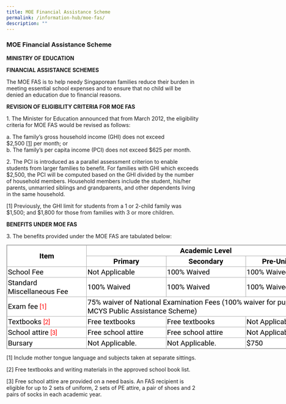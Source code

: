 ```yaml
---
title: MOE Financial Assistance Scheme
permalink: /information-hub/moe-fas/
description: ""
---
```

### MOE Financial Assistance Scheme

**MINISTRY OF EDUCATION**

  

**FINANCIAL ASSISTANCE SCHEMES**

The MOE FAS is to help needy Singaporean families reduce their burden in meeting essential school expenses and to ensure that no child will be denied an education due to financial reasons.

  

**REVISION OF ELIGIBILITY CRITERIA FOR MOE FAS**

1\.  The Minister for Education announced that from March 2012, the eligibility criteria for MOE FAS would be revised as follows:

a.  The family’s gross household income (GHI) does not exceed $2,500 [\[1\]](https://www.konghwa.moe.edu.sg/information-hub/moe-financial-assistance-scheme#criteria1) per month; or<br>
b.  The family’s per capita income (PCI) does not exceed $625 per month.

  

2\.  The PCI is introduced as a parallel assessment criterion to enable students from larger families to benefit. For families with GHI which exceeds $2,500, the PCI will be computed based on the GHI divided by the number of household members. Household members include the student, his/her parents, unmarried siblings and grandparents, and other dependents living in the same household.

  

\[1\] Previously, the GHI limit for students from a 1 or 2-child family was $1,500; and $1,800 for those from families with 3 or more children.

  

  

**BENEFITS UNDER MOE FAS**

3\.  The benefits provided under the MOE FAS are tabulated below:

  

<table class="iveo_table ives_tab_simple3 ive_eobj_center" style="margin: auto; outline: 0px; padding: 0px; border-collapse: collapse; clear: both; border: 1px solid rgb(170, 170, 170); color: rgb(0, 0, 0); font-family: Roboto, sans-serif, &quot;Noto Sans SC&quot;, sans-serif; font-size: 19px; font-style: normal; font-variant-ligatures: normal; font-variant-caps: normal; font-weight: 400; letter-spacing: normal; orphans: 2; text-align: left; text-transform: none; white-space: normal; widows: 2; word-spacing: 0px; -webkit-text-stroke-width: 0px; background-color: rgb(255, 255, 255); text-decoration-thickness: initial; text-decoration-style: initial; text-decoration-color: initial; width: 836px;"><tbody style="margin: 0px; outline: 0px; padding: 0px;"><tr style="margin: 0px; outline: 0px; padding: 0px;"><td rowspan="2" style="margin: 0px; outline: 0px; padding: 2px; text-align: center; border: 1px solid rgb(170, 170, 170);"><strong style="margin: 0px; outline: 0px; padding: 0px;">Item</strong><br style="margin: 0px; outline: 0px; padding: 0px;"></td><td colspan="3" style="margin: 0px; outline: 0px; padding: 2px; text-align: center; border: 1px solid rgb(170, 170, 170);"><strong style="margin: 0px; outline: 0px; padding: 0px;">Academic Level</strong><br style="margin: 0px; outline: 0px; padding: 0px;"></td></tr><tr style="margin: 0px; outline: 0px; padding: 0px;"><td style="margin: 0px; outline: 0px; padding: 2px; text-align: center; border: 1px solid rgb(170, 170, 170);"><strong style="margin: 0px; outline: 0px; padding: 0px;">Primary</strong><br style="margin: 0px; outline: 0px; padding: 0px;"></td><td style="margin: 0px; outline: 0px; padding: 2px; text-align: center; border: 1px solid rgb(170, 170, 170);"><strong style="margin: 0px; outline: 0px; padding: 0px;">Secondary</strong><br style="margin: 0px; outline: 0px; padding: 0px;"></td><td style="margin: 0px; outline: 0px; padding: 2px; text-align: center; border: 1px solid rgb(170, 170, 170);"><strong style="margin: 0px; outline: 0px; padding: 0px;">Pre-University</strong><br style="margin: 0px; outline: 0px; padding: 0px;"></td></tr><tr style="margin: 0px; outline: 0px; padding: 0px;"><td width="25%" style="margin: 0px; outline: 0px; padding: 2px; text-align: left; border: 1px solid rgb(170, 170, 170);">School Fee<br style="margin: 0px; outline: 0px; padding: 0px;"></td><td width="25%" style="margin: 0px; outline: 0px; padding: 2px; text-align: left; border: 1px solid rgb(170, 170, 170);">Not Applicable<br style="margin: 0px; outline: 0px; padding: 0px;"></td><td width="25%" style="margin: 0px; outline: 0px; padding: 2px; text-align: left; border: 1px solid rgb(170, 170, 170);">100% Waived<br style="margin: 0px; outline: 0px; padding: 0px;"></td><td width="25%" style="margin: 0px; outline: 0px; padding: 2px; text-align: left; border: 1px solid rgb(170, 170, 170);">100% Waived<br style="margin: 0px; outline: 0px; padding: 0px;"></td></tr><tr style="margin: 0px; outline: 0px; padding: 0px;"><td style="margin: 0px; outline: 0px; padding: 2px; text-align: left; border: 1px solid rgb(170, 170, 170);">Standard Miscellaneous Fee<br style="margin: 0px; outline: 0px; padding: 0px;"></td><td style="margin: 0px; outline: 0px; padding: 2px; text-align: left; border: 1px solid rgb(170, 170, 170);">100% Waived<br style="margin: 0px; outline: 0px; padding: 0px;"></td><td style="margin: 0px; outline: 0px; padding: 2px; text-align: left; border: 1px solid rgb(170, 170, 170);">100% Waived<br style="margin: 0px; outline: 0px; padding: 0px;"></td><td style="margin: 0px; outline: 0px; padding: 2px; text-align: left; border: 1px solid rgb(170, 170, 170);">100% Waived<br style="margin: 0px; outline: 0px; padding: 0px;"></td></tr><tr style="margin: 0px; outline: 0px; padding: 0px;"><td style="margin: 0px; outline: 0px; padding: 2px; text-align: left; border: 1px solid rgb(170, 170, 170);">Exam fee<span>&nbsp;</span><a href="https://www.konghwa.moe.edu.sg/information-hub/moe-financial-assistance-scheme#benefit1" style="margin: 0px; outline: 0px; padding: 0px; color: rgb(158, 14, 15); text-decoration: none;"><font size="3" color="#ff0000" style="margin: 0px; outline: 0px; padding: 0px;">[1]</font></a><br style="margin: 0px; outline: 0px; padding: 0px;"></td><td colspan="3" style="margin: 0px; outline: 0px; padding: 2px; text-align: left; border: 1px solid rgb(170, 170, 170);">75% waiver of National Examination Fees (100% waiver for pupils under MCYS Public Assistance Scheme)<br style="margin: 0px; outline: 0px; padding: 0px;"></td></tr><tr style="margin: 0px; outline: 0px; padding: 0px;"><td style="margin: 0px; outline: 0px; padding: 2px; text-align: left; border: 1px solid rgb(170, 170, 170);">Textbooks<span>&nbsp;</span><a href="https://www.konghwa.moe.edu.sg/information-hub/moe-financial-assistance-scheme#benefit2" style="margin: 0px; outline: 0px; padding: 0px; color: rgb(158, 14, 15); text-decoration: none;"><font size="3" color="#ff0000" style="margin: 0px; outline: 0px; padding: 0px;">[2]</font></a><br style="margin: 0px; outline: 0px; padding: 0px;"></td><td style="margin: 0px; outline: 0px; padding: 2px; text-align: left; border: 1px solid rgb(170, 170, 170);">Free textbooks<br style="margin: 0px; outline: 0px; padding: 0px;"></td><td style="margin: 0px; outline: 0px; padding: 2px; text-align: left; border: 1px solid rgb(170, 170, 170);">Free textbooks<br style="margin: 0px; outline: 0px; padding: 0px;"></td><td style="margin: 0px; outline: 0px; padding: 2px; text-align: left; border: 1px solid rgb(170, 170, 170);">Not Applicable.<br style="margin: 0px; outline: 0px; padding: 0px;"></td></tr><tr style="margin: 0px; outline: 0px; padding: 0px;"><td style="margin: 0px; outline: 0px; padding: 2px; text-align: left; border: 1px solid rgb(170, 170, 170);">School attire<span>&nbsp;</span><a href="https://www.konghwa.moe.edu.sg/information-hub/moe-financial-assistance-scheme#benefit3" style="margin: 0px; outline: 0px; padding: 0px; color: rgb(158, 14, 15); text-decoration: none;"><font size="3" color="#ff0000" style="margin: 0px; outline: 0px; padding: 0px;">[3]</font></a><br style="margin: 0px; outline: 0px; padding: 0px;"></td><td style="margin: 0px; outline: 0px; padding: 2px; text-align: left; border: 1px solid rgb(170, 170, 170);">Free school attire<br style="margin: 0px; outline: 0px; padding: 0px;"></td><td style="margin: 0px; outline: 0px; padding: 2px; text-align: left; border: 1px solid rgb(170, 170, 170);">Free school attire<br style="margin: 0px; outline: 0px; padding: 0px;"></td><td style="margin: 0px; outline: 0px; padding: 2px; text-align: left; border: 1px solid rgb(170, 170, 170);">Not Applicable<br style="margin: 0px; outline: 0px; padding: 0px;"></td></tr><tr style="margin: 0px; outline: 0px; padding: 0px;"><td style="margin: 0px; outline: 0px; padding: 2px; text-align: left; border: 1px solid rgb(170, 170, 170);">Bursary<br style="margin: 0px; outline: 0px; padding: 0px;"></td><td style="margin: 0px; outline: 0px; padding: 2px; text-align: left; border: 1px solid rgb(170, 170, 170);">Not Applicable.<br style="margin: 0px; outline: 0px; padding: 0px;"></td><td style="margin: 0px; outline: 0px; padding: 2px; text-align: left; border: 1px solid rgb(170, 170, 170);">Not Applicable.<br style="margin: 0px; outline: 0px; padding: 0px;"></td><td style="margin: 0px; outline: 0px; padding: 2px; text-align: left; border: 1px solid rgb(170, 170, 170);">$750<br style="margin: 0px; outline: 0px; padding: 0px;"></td></tr></tbody></table>

  

\[1\] Include mother tongue language and subjects taken at separate sittings.

\[2\] Free textbooks and writing materials in the approved school book list.

\[3\] Free school attire are provided on a need basis. An FAS recipient is eligible for up to 2 sets of uniform, 2 sets of PE attire, a pair of shoes and 2 pairs of socks in each academic year.